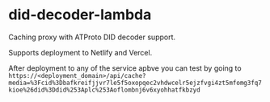# did-decoder-lambda

Caching proxy with ATProto DID decoder support.

Supports deployment to Netlify and Vercel.

After deployment to any of the service apbve you can test by going to `https://<deployment_domain>/api/cache?media=%3Fcid%3Dbafkreifjjvr7le5f5oxopqec2vhdwcelr5ejzfvgi4zt5mfomg3fq7kioe%26did%3Ddid%253Aplc%253Aoflombnj6v6xyohhatfkbzyd`
